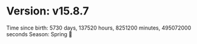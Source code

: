 # Version: v15.8.7
Time since birth: 5730 days, 137520 hours, 8251200 minutes, 495072000 seconds
Season: Spring 🌸
